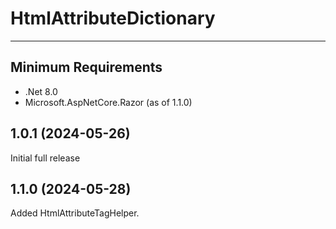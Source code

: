 # HtmlAttributeDictionary
<hr/>

## Minimum Requirements

- .Net 8.0
- Microsoft.AspNetCore.Razor (as of 1.1.0)

## 1.0.1 (2024-05-26)

Initial full release

## 1.1.0 (2024-05-28)

Added HtmlAttributeTagHelper.